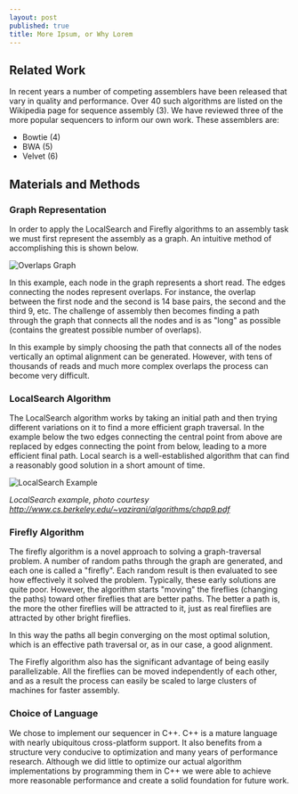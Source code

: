 ```yaml
---
layout: post
published: true
title: More Ipsum, or Why Lorem
---
```

Related Work
------------
In recent years a number of competing assemblers have been released that vary in quality and performance.  Over 40 such algorithms are listed on the Wikipedia page for sequence assembly (3).  We have reviewed three of the more popular sequencers to inform our own work.  These assemblers are:

 *	Bowtie (4)
 *	BWA (5)
 *	Velvet (6)

Materials and Methods
---------------------
### Graph Representation
In order to apply the LocalSearch and Firefly algorithms to an assembly task we must first represent the assembly as a graph.  An intuitive method of accomplishing this is shown below.

![Overlaps Graph](example_graph.png "Overlaps Graph")

In this example, each node in the graph represents a short read.  The edges connecting the nodes represent overlaps.  For instance, the overlap between the first node and the second is 14 base pairs, the second and the third 9, etc.  The challenge of assembly then becomes finding a path through the graph that connects all the nodes and is as "long" as possible (contains the greatest possible number of overlaps).

In this example by simply choosing the path that connects all of the nodes vertically an optimal alignment can be generated.  However, with tens of thousands of reads and much more complex overlaps the process can become very difficult.

### LocalSearch Algorithm
The LocalSearch algorithm works by taking an initial path and then trying different variations on it to find a more efficient graph traversal.  In the example below the two edges connecting the central point from above are replaced by edges connecting the point from below, leading to a more efficient final path.  Local search is a well-established algorithm that can find a reasonably good solution in a short amount of time.

![LocalSearch Example](localsearch_example.png "LocalSearch Example")

*LocalSearch example, photo courtesy http://www.cs.berkeley.edu/~vazirani/algorithms/chap9.pdf*

### Firefly Algorithm
The firefly algorithm is a novel approach to solving a graph-traversal problem.  A number of random paths through the graph are generated, and each one is called a "firefly".  Each random result is then evaluated to see how effectively it solved the problem.  Typically, these early solutions are quite poor.  However, the algorithm starts "moving" the fireflies (changing the paths) toward other fireflies that are better paths.  The better a path is, the more the other fireflies will be attracted to it, just as real fireflies are attracted by other bright fireflies.

In this way the paths all begin converging on the most optimal solution, which is an effective path traversal or, as in our case, a good alignment.

The Firefly algorithm also has the significant advantage of being easily parallelizable.  All the fireflies can be moved independently of each other, and as a result the process can easily be scaled to large clusters of machines for faster assembly.

### Choice of Language
We chose to implement our sequencer in C++.  C++ is a mature language with nearly ubiquitous cross-platform support.  It also benefits from a structure very conducive to optimization and many years of performance research.  Although we did little to optimize our actual algorithm implementations by programming them in C++ we were able to achieve more reasonable performance and create a solid foundation for future work.
